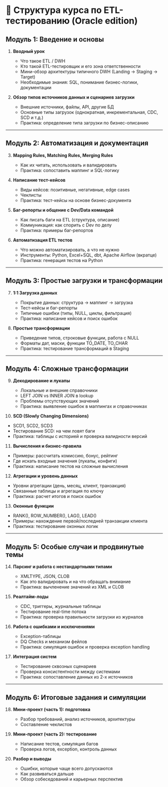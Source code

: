 # 🧪 Структура курса по ETL-тестированию (Oracle edition)

## Модуль 1: Введение и основы

1. **Вводный урок**
   - Что такое ETL / DWH  
   - Кто такой ETL-тестировщик и его зона ответственности  
   - Мини-обзор архитектуры типичного DWH (Landing → Staging → Target)  
   - Необходимые знания: SQL, понимание бизнес-логики, документации  

2. **Обзор типов источников данных и сценариев загрузки**
   - Внешние источники, файлы, API, другие БД  
   - Основные типы загрузок (однократная, инкрементальная, CDC, SCD и т.д.)  
   - Практика: определение типа загрузки по бизнес-описанию  
---

## Модуль 2: Автоматизация и документация

3. **Mapping Rules, Matching Rules, Merging Rules**
    - Как их читать, использовать и валидировать  
    - Практика: сопоставить маппинг и SQL-логику  

4. **Написание тест-кейсов**
    - Виды кейсов: позитивные, негативные, edge cases  
    - Чеклисты  
    - Практика: тест-кейсы на основе бизнес-документа  

5. **Баг-репорты и общение с Dev/Data командой**
    - Как писать баги на ETL (структура, описание)  
    - Коммуникация: как спорить с Dev по делу  
    - Практика: примеры баг-репортов  

6. **Автоматизация ETL тестов**
    - Что можно автоматизировать, а что не нужно  
    - Инструменты: Python, Excel+SQL, dbt, Apache Airflow (вкратце)  
    - Практика: генерация тестов на Python  
---

## Модуль 3: Простые загрузки и трансформации

7. **1:1 Загрузка данных**
   - Покрытие данных: структура → маппинг → загрузка  
   - Тест-кейсы и баг-репорты  
   - Типичные ошибки (типы, NULL, циклы, фильтрация)  
   - Практика: написание кейсов и поиск ошибок  

8. **Простые трансформации**
   - Приведение типов, строковые функции, работа с NULL  
   - Форматы дат, маски, функции TO_DATE, TO_CHAR  
   - Практика: тестирование трансформаций в Staging  

---

## Модуль 4: Сложные трансформации

9. **Декодирование и лукапы**
   - Локальные и внешние справочники  
   - LEFT JOIN vs INNER JOIN в lookup  
   - Проблемы отсутствующих значений  
   - Практика: выявление ошибок в маппингах и справочниках  

10. **SCD (Slowly Changing Dimensions)**
   - SCD1, SCD2, SCD3  
   - Тестирование SCD: на чем ловят баги  
   - Практика: таблицы с историей и проверка валидности версий  

11. **Вычисления и бизнес-правила**
   - Примеры: рассчитать комиссию, бонус, рейтинг  
   - Где искать входные значения (лукапы, конфиги)  
   - Практика: написание тестов на сложные вычисления  

12. **Агрегации и уровень данных**
   - Уровни агрегации (день, месяц, клиент, транзакция)  
   - Связанные таблицы и агрегация по ключу  
   - Практика: расчет итогов и поиск ошибок  

13. **Оконные функции**
   - RANK(), ROW_NUMBER(), LAG(), LEAD()  
   - Примеры: нахождение первой/последней транзакции клиента  
   - Практика: тестирование оконных логик  

---

## Модуль 5: Особые случаи и продвинутые темы

14. **Парсинг и работа с нестандартными типами**
    - XMLTYPE, JSON, CLOB  
    - Как это валидировать и на что обращать внимание  
    - Практика: вычленение значений из XML и CLOB  

15. **Реалтайм-лоды**
    - CDC, триггеры, журнальные таблицы  
    - Тестирование real-time потока  
    - Практика: проверка правильности загрузки из журналов  

16. **Работа с ошибками и исключениями**
    - Exception-таблицы  
    - DQ Checks и механизм фейлов  
    - Практика: симуляция ошибок и проверка exception handling  

17. **Интеграция систем**
    - Тестирование сквозных сценариев  
    - Проверка консистентности между системами  
    - Практика: сопоставление данных из 2-х источников  


---

## Модуль 6: Итоговые задания и симуляции

18. **Мини-проект (часть 1): подготовка**
    - Разбор требований, анализ источников, архитектуры  
    - Составление чеклистов  

19. **Мини-проект (часть 2): тестирование**
    - Написание тестов, симуляция багов  
    - Проверка логов, exception, контроль данных  

20. **Разбор и выводы**
    - Ошибки, которые чаще всего допускаются  
    - Как развиваться дальше  
    - Обзор собеседований и карьерных перспектив  
